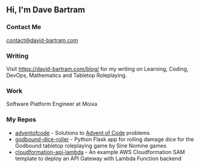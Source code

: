 ## Hi, I'm Dave Bartram

### Contact Me
contact@david-bartram.com

### Writing
Visit https://david-bartram.com/blog/ for my writing on Learning, Coding, DevOps, Mathematics and Tabletop Roleplaying.

### Work
Software Platform Engineer at Moixa

### My Repos

* [adventofcode](https://github.com/davidbartram/adventofcode) - Solutions to [Advent of Code](https://adventofcode.com/) problems
* [godbound-dice-roller](https://github.com/DavidBartram/godbound-dice-roller) - Python Flask app for rolling damage dice for the Godbound tabletop roleplaying game by Sine Nomine games
* [cloudformation-api-lambda](https://github.com/DavidBartram/cloudformation-api-lambda) - An example AWS Cloudformation SAM template to deploy an API Gateway with Lambda Function backend


